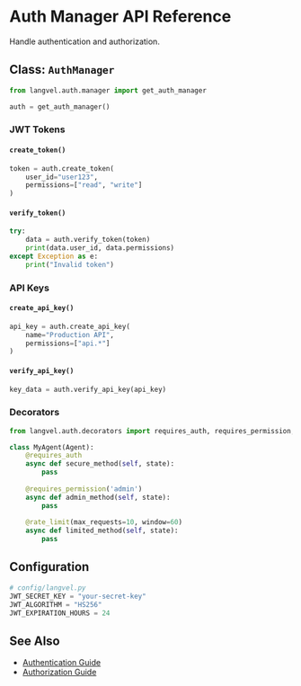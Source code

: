 # Auth Manager API Reference

Handle authentication and authorization.

## Class: `AuthManager`

```python
from langvel.auth.manager import get_auth_manager

auth = get_auth_manager()
```

### JWT Tokens

#### `create_token()`

```python
token = auth.create_token(
    user_id="user123",
    permissions=["read", "write"]
)
```

#### `verify_token()`

```python
try:
    data = auth.verify_token(token)
    print(data.user_id, data.permissions)
except Exception as e:
    print("Invalid token")
```

### API Keys

#### `create_api_key()`

```python
api_key = auth.create_api_key(
    name="Production API",
    permissions=["api.*"]
)
```

#### `verify_api_key()`

```python
key_data = auth.verify_api_key(api_key)
```

### Decorators

```python
from langvel.auth.decorators import requires_auth, requires_permission, rate_limit

class MyAgent(Agent):
    @requires_auth
    async def secure_method(self, state):
        pass
    
    @requires_permission('admin')
    async def admin_method(self, state):
        pass
    
    @rate_limit(max_requests=10, window=60)
    async def limited_method(self, state):
        pass
```

## Configuration

```python
# config/langvel.py
JWT_SECRET_KEY = "your-secret-key"
JWT_ALGORITHM = "HS256"
JWT_EXPIRATION_HOURS = 24
```

## See Also

- [Authentication Guide](/advanced/authentication)
- [Authorization Guide](/advanced/authorization)
